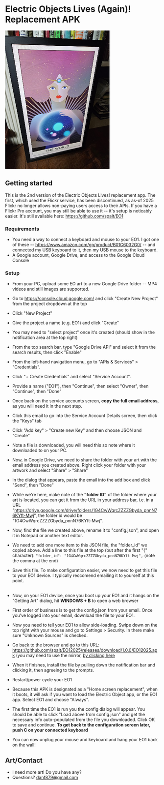 # Electric Objects Lives (Again)!  Replacement APK

![](e01.png "e01")

## Getting started

This is the 2nd version of the Electric Objects Lives! replacement app.  The first, which used the Flickr service, has been discontinued, as as-of 2025 Flickr no longer allows non-paying users access to their APIs.  If you have a Flickr Pro account, you may still be able to use it -- it's setup is noticably easier. It's still available here:  https://github.com/spalt/EO1

### Requirements 

- You need a way to connect a keyboard and mouse to your EO1.  I got one of these -- https://www.amazon.com/gp/product/B01C6032G0/ -- and connected my USB keyboard to it, then my USB mouse to the keyboard.
- A Google account, Google Drive, and access to the Google Cloud Console

### Setup

- From your PC, upload some EO art to a new Google Drive folder -- MP4 videos and still images are supported.
- Go to https://console.cloud.google.com/ and click "Create New Project" from the project dropdown at the top
- Click "New Project"
- Give the project a name (e.g. EO1) and click "Create"
- You may need to "select project" once it's created (should show in the notification area at the top right)
- From the top search bar, type "Google Drive API" and select it from the search results, then click "Enable"
- From the left-hand navigation menu, go to "APIs & Services" > "Credentials".
- Click "+ Create Credentials" and select "Service Account".
- Provide a name ("EO1"), then "Continue", then select "Owner", then "Continue", then "Done"
- Once back on the service accounts screen, **copy the full email address**, as you will need it in the next step.
- Click this email to go into the Service Account Details screen, then click the "Keys" tab
- Click "Add key" > "Create new Key" and then choose JSON and "Create"
- Note a file is downloaded, you will need this so note where it downloaded to on your PC.
- Now, in Google Drive, we need to share the folder with your art with the email address you created above. Right click your folder with your artwork and select "Share" > "Share"
- In the dialog that appears, paste the email into the add box and click "Send", then "Done"
- While we're here, make note of the **"folder ID"** of the folder where your art is located, you can get it from the URL in your address bar, i.e. in a URL "https://drive.google.com/drive/folders/1G4CwWqrcZZZZGbyda_pnnN76KYft-Mwj", the folder id would be "1G4CwWqrcZZZZGbyda_pnnN76KYft-Mwj".
- Now, find the file we created above, rename it to "config.json", and open it in Notepad or another text editor.
- We need to add one more item to this JSON file, the "folder_id" we copied above.  Add a line to this file at the top (but after the first "{" character):
      ```"folder_id": "1G4CwWqrcZZZZGbyda_pnnN76KYft-Mwj",```
  (note the comma at the end)
- Save this file.  To make configuration easier, we now need to get this file to your EO1 device. I typically reccomend emailing it to yourself at this point.
<br/><br/>
- Now, on your EO1 device, once you boot up your EO1 and it hangs on the "Getting Art" dialog, hit **WINDOWS + B** to open a web browser
- First order of business is to get the config.json from your email.  Once you've logged into your email, download the file to your EO1.
- Now you need to tell your EO1 to allow side-loading.  Swipe down on the top right with your mouse and go to Settings > Security.  In there make sure "Unknown Sources" is checked.
- Go back to the browser and go to this URL: https://github.com/spalt/EO12025/releases/download/1.0.0/EO12025.apk (you may need to use the mirror, [by clicking here](http://danexchtest11.cloudapp.net/private/releases/EO12025.apk)
- When it finishes, install the file by pulling down the notification bar and clicking it, then agreeing to the prompts.
- Restart/power cycle your EO1
- Because this APK is designated as a "Home screen replacement", when it boots, it will ask if you want to load the Electric Object app, or the EO1 app.  Select EO1 and choose "Always".
- The first time the EO1 is run you the config dialog will appear.  You should be able to click "Load above from config.json" and get the necessary info auto-populated from the file you downloaded.  Click OK to save and continue.  **To get back to the configuration screen later, push C on your connected keyboard**

- You can now unplug your mouse and keyboard and hang your EO1 back on the wall!

## Art/Contact

- I need more art!  Do you have any?  
- Questions?  danf879@gmail.com
